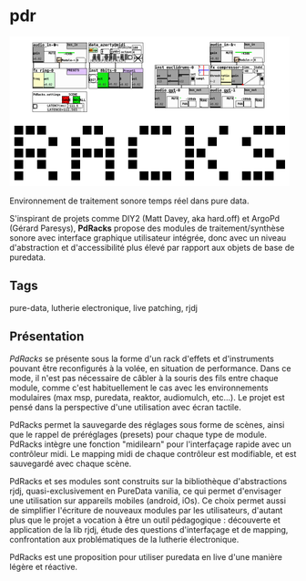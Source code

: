 # pdr

<img src="https://raw.githubusercontent.com/jyg/PdRacks/master/pdr/tutorials/img/PdRacksTrailer.png" alt="PdRacksTrailer" width=491 height=263>

Environnement de traitement sonore temps réel dans pure data.

S'inspirant de projets comme DIY2 (Matt Davey, aka  hard.off) et ArgoPd (Gérard Paresys), **PdRacks** propose des modules de traitement/synthèse sonore avec interface graphique utilisateur intégrée, donc avec un niveau d'abstraction et d'accessibilité plus élevé par rapport aux objets de base de puredata. 
## Tags
pure-data, lutherie electronique, live patching, rjdj
## Présentation

*PdRacks* se présente sous la forme d'un rack d'effets et d'instruments pouvant être reconfigurés à la volée, en situation de performance. Dans ce mode, il n'est pas nécessaire de câbler à la souris des fils entre chaque module, comme c'est habituellement le cas avec les environnements modulaires (max msp, puredata, reaktor, audiomulch, etc...). Le projet est pensé dans la perspective d'une utilisation avec écran tactile.

PdRacks permet la sauvegarde des réglages sous forme de scènes, ainsi que le rappel de préréglages (presets) pour chaque type de module.
PdRacks intègre une fonction "midilearn" pour l'interfaçage rapide avec un contrôleur midi. Le mapping midi de chaque contrôleur est modifiable, et est sauvegardé avec chaque scène.

PdRacks et ses modules sont construits sur la bibliothèque d'abstractions rjdj, quasi-exclusivement en PureData vanilia, ce qui permet d'envisager une utilisation sur appareils mobiles (android, iOs).
Ce choix permet aussi de simplifier l'écriture de nouveaux modules par les utilisateurs, d'autant plus que le projet a vocation à être un outil pédagogique : découverte et application de la lib rjdj, étude des questions d'interfaçage et de mapping, confrontation aux problématiques de la lutherie électronique.

PdRacks est une proposition pour utiliser puredata en live d'une manière légère et réactive. 

